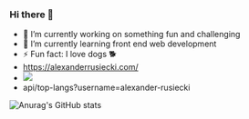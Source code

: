 ### Hi there 👋
<!--
**alexander-rusiecki/alexander-rusiecki** is a ✨ _special_ ✨ repository because its `README.md` (this file) appears on your GitHub profile.
Here are some ideas to get you started:
-->
- 🔭 I’m currently working on something fun and challenging
- 🌱 I’m currently learning front end web development
- ⚡ Fun fact: I love dogs 🐕
- https://alexanderrusiecki.com/
- ![](https://komarev.com/ghpvc/?username=alexander-rusiecki&color=blueviolet&style=flat)
- api/top-langs?username=alexander-rusiecki



![Anurag's GitHub stats](https://github-readme-stats.vercel.app/api?username=alexander-rusiecki&show_icons=true&theme=tokyonight)

